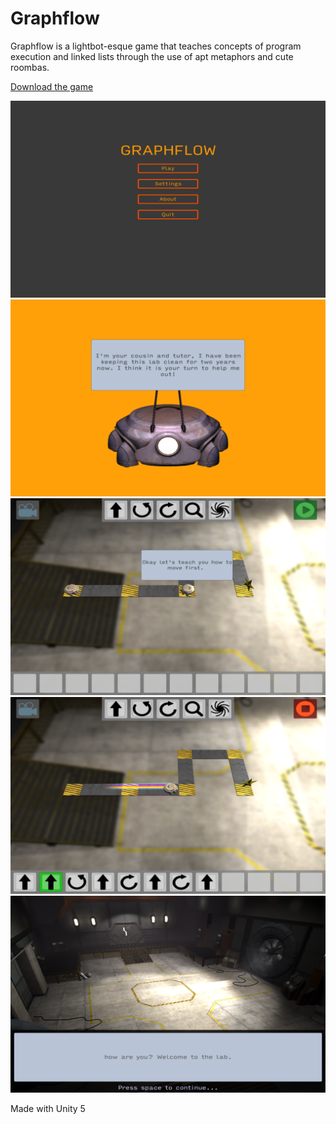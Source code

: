 # Graphflow

Graphflow is a lightbot-esque game that teaches concepts of program execution
and linked lists through the use of apt metaphors and cute roombas.

[Download the game](https://www.dropbox.com/sh/fxg8azamdh4h94b/AADhfB5qvNU0TFJ9a5T-CWica?dl=0)

![a sample image](./img/img_title.png)
![a sample image](./img/img_intro.png)
![a sample image](./img/img_speaking_to_tutor.png)
![a sample image](./img/img_moving.png)
![a sample image](./img/img_lab.png)

Made with Unity 5
